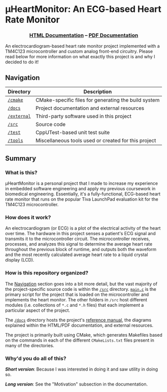 # μHeartMonitor: An ECG-based Heart Rate Monitor

<div style="text-align: center;">

### [HTML Documentation](https://bryanmcelvy.github.io/microHeartMonitor) – [PDF Documentation](/docs/refman.pdf)

</div>

An electrocardiogram-based heart rate monitor project implemented with a TM4C123 microcontroller and custom analog front-end circuitry. Please read below for more information on what exactly this project is and why I decided to do it!

## Navigation

| Directory               | Description                                          |
| ----------------------- | ---------------------------------------------------- |
| [`/cmake`](cmake)       | CMake-specific files for generating the build system |
| [`/docs`](docs)         | Project documentation and external resources         |
| [`/external`](external) | Third-party software used in this project            |
| [`/src`](src)           | Source code                                          |
| [`/test`](test)         | CppUTest-based unit test suite                       |
| [`/tools`](tools)       | Miscellaneous tools used or created for this project |

## Summary

### What is this?
μHeartMonitor is a personal project that I made to increase my experience in embedded software engineering and apply my previous coursework in biomedical engineering. Essentially, it's a fully-functional, ECG-based heart rate monitor that runs on the popular Tiva LaunchPad evaluation kit for the TM4C123 microcontroller.

### How does it work?
An electrocardiogram (or ECG) is a plot of the electrical activity of the heart over time. The hardware in this project senses a patient's ECG signal and transmits it to the microcontroller circuit. The microcontroller receives, processes, and analyzes this signal to determine the average heart rate throughout the previous block of runtime, and outputs both the waveform and the most recently calculated average heart rate to a liquid crystal display (LCD).

### How is this repository organized?
The [Navigation](#navigating-the-repository) section goes into a bit more detail, but the vast majority of the project-specific source code is within the [`/src`](/src) directory. [`main.c`](/src/main.c) is the primary script for the project that is loaded on the microcontroller and implements the heart monitor. The other folders in `/src` host different modules (i.e. collections of `*.c` and `*.h` files) that each implement a particular aspect of the project.

The [`/docs`](/docs/) directory hosts the project's [reference manual](/docs/refman.pdf), the diagrams explained within the HTML/PDF documentation, and external resources.

The project is primarily built using CMake, which generates Makefiles based on the commands in each of the different `CMakeLists.txt` files present in many of the directories.

### Why'd you do all of this?
***Short version***: Because I was interested in doing it and saw utility in doing so.

***Long version***: See the "Motivation" subsection in the documentation.
